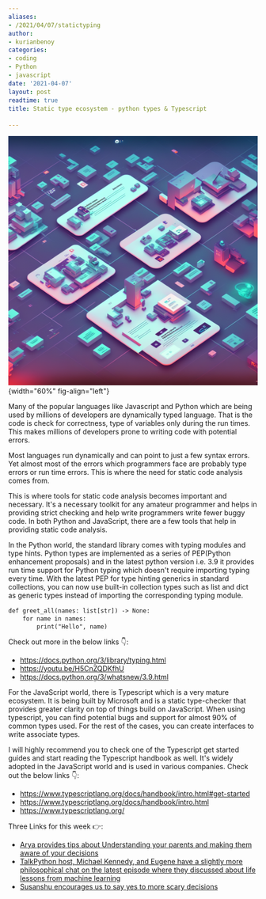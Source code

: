 ```yaml
---
aliases:
- /2021/04/07/statictyping
author:
- kurianbenoy
categories:
- coding
- Python
- javascript
date: '2021-04-07'
layout: post
readtime: true
title: Static type ecosystem - python types & Typescript

---
```


![A prompt generated by greg rutkowski for showing Static type ecosystem](/posts/images/static_ecosytem.png){width="60%" fig-align="left"}

Many of the popular languages like Javascript and Python which are being used by millions of developers are dynamically typed language.
That is the code is check for correctness, type of variables only during the run times. This makes millions of developers prone to writing code with potential errors.

Most languages run dynamically and can point to just a few syntax errors. Yet almost most of the errors which programmers face are probably type errors or run time errors. This is where the need for static code analysis comes from. 

This is where tools for static code analysis becomes important and necessary. It's a necessary toolkit for any amateur programmer and helps in providing strict checking and help write programmers write fewer buggy code. In both Python and JavaScript, there are a few tools that help in providing static code analysis.

In the Python world, the standard library comes with typing modules and type hints. Python types are implemented as a series of PEP(Python enhancement proposals) and in the latest python version i.e. 3.9 it provides run time support for Python typing which doesn't require importing typing every time. With the latest PEP for type hinting generics in standard collections, you can now use built-in collection types such as list and dict as generic types instead of importing the corresponding typing module.

```
def greet_all(names: list[str]) -> None:
    for name in names:
        print("Hello", name)
```

Check out more in the below links 👇:

- https://docs.python.org/3/library/typing.html 
- https://youtu.be/H5CnZQDKfhU
- https://docs.python.org/3/whatsnew/3.9.html

For the JavaScript world, there is Typescript which is a very mature ecosystem. It is being built by Microsoft and is a static type-checker that provides greater clarity on top of things build on JavaScript. When using typescript, you can find potential bugs and support for almost 90% of common types used. For the rest of the cases, you can create interfaces to write associate types.

I will highly recommend you to check one of the Typescript get started guides and start reading the Typescript handbook as well. It's widely adopted in the JavaScript world and is used in various companies. Check out the below links  👇:

- https://www.typescriptlang.org/docs/handbook/intro.html#get-started
- https://www.typescriptlang.org/docs/handbook/intro.html
- https://www.typescriptlang.org/


Three Links for this week 👉:

- [Arya provides tips about Understanding your parents and making them aware of your decisions](https://aryamurali.com/2019/04/14/understanding-your-parents/)
- [TalkPython host, Michael Kennedy, and Eugene have a slightly more philosophical chat on the latest episode where they discussed about life lessons from machine learning](https://youtu.be/EE1u1dbPZWQ)
- [Susanshu encourages us to say yes to more scary decisions](https://www.susanshu.com/tough-decisions-do-what-scares-you)

